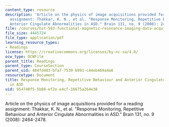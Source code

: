 ```yaml
---
content_type: resource
description: 'Article on the physics of image acquisitions provided for a reading
  assignment: Thakkar, K. N., et al. "Response Monitoring, Repetitive Behaviour and
  Anterior Cingulate Abnormalities in ASD." Brain 131, no. 9 (2008): 2464-2478.'
file: /courses/hst-583-functional-magnetic-resonance-imaging-data-acquisition-and-analysis-fall-2008/954740f55b88ef2ee4cf16675a264e38_1001_man_br_2008.pdf
file_size: 4445724
file_type: application/pdf
learning_resource_types:
- Readings
license: https://creativecommons.org/licenses/by-nc-sa/4.0/
ocw_type: OCWFile
parent_title: Readings
parent_type: CourseSection
parent_uid: 484fd403-bfa7-7539-b991-c44eb469a4a6
resourcetype: Document
title: Response Monitoring, Repetitive Behaviour and Anterior Cingulate Abnormalities
  in ASD
uid: 954740f5-5b88-ef2e-e4cf-16675a264e38
---
```

Article on the physics of image acquisitions provided for a reading assignment: Thakkar, K. N., et al. "Response Monitoring, Repetitive Behaviour and Anterior Cingulate Abnormalities in ASD." Brain 131, no. 9 (2008): 2464-2478.